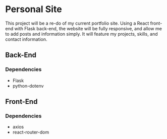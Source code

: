 # Personal Site
This project will be a re-do of my current portfolio site. Using a React front-end with Flask back-end, the website will be fully responsive, and allow me to add posts and information simply. It will feature my projects, skills, and contact information.

## Back-End
### Dependencies
- Flask
- python-dotenv

## Front-End
### Dependencies
- axios
- react-router-dom